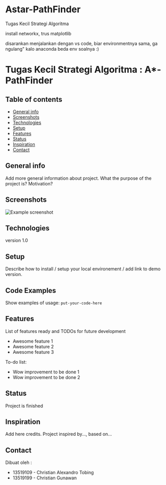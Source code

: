 # Astar-PathFinder
Tugas Kecil Strategi Algoritma

install networkx, trus matplotlib

disarankan menjalankan dengan vs code, biar environmentnya sama, ga ngulang"
kalo anaconda beda env soalnya :)

# Tugas Kecil Strategi Algoritma : A*-PathFinder
> 

## Table of contents
* [General info](#general-info)
* [Screenshots](#screenshots)
* [Technologies](#technologies)
* [Setup](#setup)
* [Features](#features)
* [Status](#status)
* [Inspiration](#inspiration)
* [Contact](#contact)

## General info
Add more general information about project. What the purpose of the project is? Motivation?

## Screenshots
![Example screenshot](./img/screenshot.png)

## Technologies
version 1.0

## Setup
Describe how to install / setup your local environement / add link to demo version.

## Code Examples
Show examples of usage:
`put-your-code-here`

## Features
List of features ready and TODOs for future development
* Awesome feature 1
* Awesome feature 2
* Awesome feature 3

To-do list:
* Wow improvement to be done 1
* Wow improvement to be done 2

## Status
Project is finished

## Inspiration
Add here credits. Project inspired by..., based on...

## Contact
Dibuat oleh :
 - 13519109 - Christian Alexandro Tobing
 - 13519199 - Christian Gunawan

